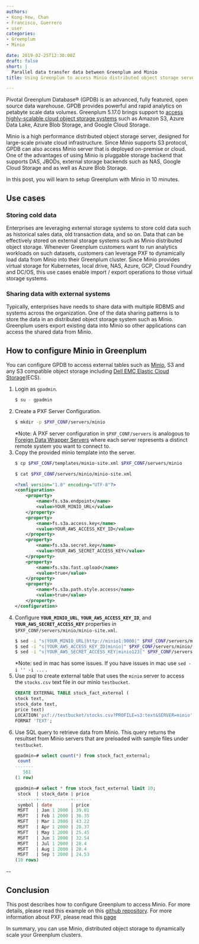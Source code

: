 ```yaml
---
authors:
- Kong-Yew, Chan
- Francisco, Guerrero
- user
categories:
- Greenplum
- Minio

date: 2019-02-25T12:30:00Z
draft: false
short: |
  Parallel data transfer data between Greenplum and Minio
title: Using Greenplum to access Minio distributed object storage server

---
```

Pivotal Greenplum Database® (GPDB) is an advanced, fully featured, open source data warehouse. GPDB provides powerful and rapid analytics on petabyte scale data volumes. Greenplum 5.17.0 brings support to [access highly-scalable cloud object storage systems](https://gpdb.docs.pivotal.io/latest/pxf/access_objstore.html) such as Amazon S3, Azure Data Lake, Azure Blob Storage, and Google Cloud Storage.

Minio is a high performance distributed object storage server, designed for
large-scale private cloud infrastructure. Since Minio supports S3 protocol, GPDB can also access Minio server that is deployed on-premise or cloud. One of the advantages of using Minio is pluggable storage backend that supports DAS, JBODs, external storage backends such as NAS, Google Cloud Storage and as well as Azure Blob Storage.

In this post, you will learn to setup Greenplum with Minio in 10 minutes.  

## Use cases
### Storing cold data

Enterprises are leveraging external storage systems to store cold data such as
historical sales data, old transaction data, and so on.  Data that can be effectively
stored on external storage systems such as Minio distributed object storage.
Whenever Greenplum customers want to run analytics workloads on such datasets,
customers can leverage PXF to dynamically load data from Minio into their Greenplum cluster.
Since Minio provides virtual storage for Kubernetes, local drive, NAS, Azure, GCP,
Cloud Foundry and DC/OS, this use cases enable import / export operations to those
virtual storage systems.

### Sharing data with external systems

Typically, enterprises have needs to share data with multiple RDBMS and systems across the organization. One of the data sharing patterns is to store the data in an distributed object storage system such as Minio.  Greenplum users export existing data into Minio so other applications can access the shared data from Minio.


## How to configure Minio in Greenplum
You can configure GPDB to access external tables such as [Minio](https://docs.pivotal.io/partners/minio-greenplum/index.html), S3 and any S3 compatible object storage including [Dell EMC Elastic Cloud Storage](https://www.dellemc.com/en-us/storage/ecs/index.htm)(ECS).

1. Login as `gpadmin`.
    ```bash
    $ su - gpadmin
    ```
2. Create a PXF Server Configuration.
    ```bash
    $ mkdir -p $PXF_CONF/servers/minio
    ```
    *Note: A PXF server configuration in `$PXF_CONF/servers` is analogous to
    [Foreign Data Wrapper Servers](https://www.postgresql.org/docs/9.4/postgres-fdw.html)
    where each server represents a distinct remote system you want to connect to.
3. Copy the provided minio template into the server.
    ```bash
    $ cp $PXF_CONF/templates/minio-site.xml $PXF_CONF/servers/minio
    ```
    ```bash
    $ cat $PXF_CONF/servers/minio/minio-site.xml
    ```
    ```xml
    <?xml version="1.0" encoding="UTF-8"?>
    <configuration>
        <property>
            <name>fs.s3a.endpoint</name>
            <value>YOUR_MINIO_URL</value>
        </property>
        <property>
            <name>fs.s3a.access.key</name>
            <value>YOUR_AWS_ACCESS_KEY_ID</value>
        </property>
        <property>
            <name>fs.s3a.secret.key</name>
            <value>YOUR_AWS_SECRET_ACCESS_KEY</value>
        </property>
        <property>
            <name>fs.s3a.fast.upload</name>
            <value>true</value>
        </property>
        <property>
            <name>fs.s3a.path.style.access</name>
            <value>true</value>
        </property>
    </configuration>
    ```
4. Configure **`YOUR_MINIO_URL`**, **`YOUR_AWS_ACCESS_KEY_ID`**,
and **`YOUR_AWS_SECRET_ACCESS_KEY`** properties in `$PXF_CONF/servers/minio/minio-site.xml`.
    ```bash
    $ sed -i "s|YOUR_MINIO_URL|http://minio1:9000|" $PXF_CONF/servers/minio/minio-site.xml
    $ sed -i "s|YOUR_AWS_ACCESS_KEY_ID|minio|" $PXF_CONF/servers/minio/minio-site.xml
    $ sed -i "s|YOUR_AWS_SECRET_ACCESS_KEY|minio123|" $PXF_CONF/servers/minio/minio-site.xml
    ```
    *Note: sed in mac has some issues. If you have issues in mac use `sed -i '' -i ...` .
5. Use psql to create external table that uses the `minio` server to access the `stocks.csv` text file
    in our minio `testbucket`.
    ```sql
    CREATE EXTERNAL TABLE stock_fact_external (
    stock text,
    stock_date text,
    price text)
    LOCATION('pxf://testbucket/stocks.csv?PROFILE=s3:text&SERVER=minio')
    FORMAT 'TEXT';
    ```
6. Use SQL query to retrieve data from Minio. This query returns the resultset from Minio
servers that are preloaded with sample files under `testbucket`.
    ```sql
    gpadmin=# select count(*) from stock_fact_external;
     count
    -------
       561
    (1 row)
    ```
    ```sql
    gpadmin=# select * from stock_fact_external limit 10;
     stock  | stock_date | price
    --------+------------+-------
     symbol | date       | price
     MSFT   | Jan 1 2000 | 39.81
     MSFT   | Feb 1 2000 | 36.35
     MSFT   | Mar 1 2000 | 43.22
     MSFT   | Apr 1 2000 | 28.37
     MSFT   | May 1 2000 | 25.45
     MSFT   | Jun 1 2000 | 32.54
     MSFT   | Jul 1 2000 | 28.4
     MSFT   | Aug 1 2000 | 28.4
     MSFT   | Sep 1 2000 | 24.53
    (10 rows)
    ```
--


## Conclusion
This post describes how to configure Greenplum to access Minio. For more details, please read this example on this [github repository](https://github.com/kongyew/greenplum-pxf-examples/tree/master/usecase8). For more information about PXF, please read this [page](https://gpdb.docs.pivotal.io/latest/pxf/objstore_cfg.html)

In summary, you can use Minio, distributed object storage to dynamically scale your Greenplum clusters.
